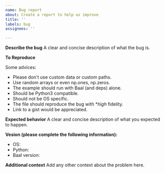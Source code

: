 ```yaml
---
name: Bug report
about: Create a report to help us improve
title: ''
labels: bug
assignees: ''

---
```


**Describe the bug**
A clear and concise description of what the bug is.

**To Reproduce**

Some advices:
* Please don't use custom data or custom paths.
* Use random arrays or even np.ones, np.zeros.
* The example should run with Baal (and deps) alone.
* Should be Python3 compatible.
* Should not be OS specific.
* The file should reproduce the bug with **high* fidelity.
* Link to a gist would be appreciated.


**Expected behavior**
A clear and concise description of what you expected to happen.


**Vesion (please complete the following information):**
 - OS:
 - Python: 
 - Baal version:

**Additional context**
Add any other context about the problem here.
